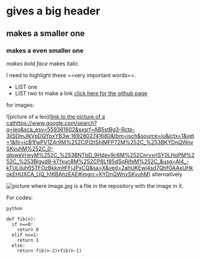 # gives a big header
## makes a smaller one
### makes a even smaller one
*makes bold face*
makes italic

I need to highlight these ==very important words==.

* LIST one
* LIST two
to make a link
[click here for the github page](https://github.com/jatinadya2)

for images:

![picture of a leo]([link to the picture of a cat](https://www.google.com/search?q=leo&sca_esv=559361602&sxsrf=AB5stBg3-Rctp-3ilSDmJlkVpDQYpxYB3w:1692802741680&tbm=isch&source=iu&ictx=1&vet=1&fir=icB1fwPV1Z4r9M%252ClFl2tShlMFP72M%252C_%253BKYDnQWnvSKvuhM%252C_0-qIpweVrieyM%252C_%253BNTbD_9Hdev9c6M%252CnrvxrlSY0LHqPM%252C_%253Blgud8-kTfxuc8M%252CP8Lf85dSqRjfeM%252C_&usg=AI4_-kTULiluhflSTFOzBkkmltFFjJPxCQ&sa=X&ved=2ahUKEwj4sd7QhfOAAxUHkokEHUXCA_UQ_h16BAhzEAE#imgrc=KYDnQWnvSKvuhM)https://www.google.com/search?q=leo&sca_esv=559361602&sxsrf=AB5stBg3-Rctp-3ilSDmJlkVpDQYpxYB3w:1692802741680&tbm=isch&source=iu&ictx=1&vet=1&fir=icB1fwPV1Z4r9M%252ClFl2tShlMFP72M%252C_%253BKYDnQWnvSKvuhM%252C_0-qIpweVrieyM%252C_%253BNTbD_9Hdev9c6M%252CnrvxrlSY0LHqPM%252C_%253Blgud8-kTfxuc8M%252CP8Lf85dSqRjfeM%252C_&usg=AI4_-kTULiluhflSTFOzBkkmltFFjJPxCQ&sa=X&ved=2ahUKEwj4sd7QhfOAAxUHkokEHUXCA_UQ_h16BAhzEAE#imgrc=KYDnQWnvSKvuhM)
alternatively

![picture](image.jpg)
where image.jpg is a file in the repository with the image in it.

For codes:

```python```

```
def fib(n):
  if n==0:
    return 0
  elif n==1:
    return 1
  else:
    return fib(n-2)+fib(n-1)
```
